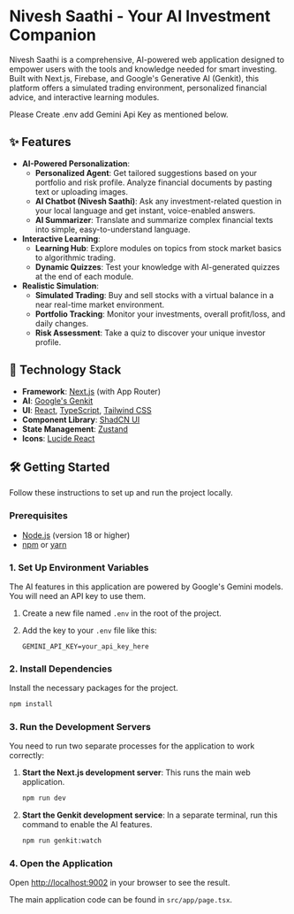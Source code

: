 # Nivesh Saathi - Your AI Investment Companion

Nivesh Saathi is a comprehensive, AI-powered web application designed to empower users with the tools and knowledge needed for smart investing. Built with Next.js, Firebase, and Google's Generative AI (Genkit), this platform offers a simulated trading environment, personalized financial advice, and interactive learning modules.

Please Create .env add Gemini Api Key as mentioned below.

## ✨ Features

*   **AI-Powered Personalization**:
    *   **Personalized Agent**: Get tailored suggestions based on your portfolio and risk profile. Analyze financial documents by pasting text or uploading images.
    *   **AI Chatbot (Nivesh Saathi)**: Ask any investment-related question in your local language and get instant, voice-enabled answers.
    *   **AI Summarizer**: Translate and summarize complex financial texts into simple, easy-to-understand language.
*   **Interactive Learning**:
    *   **Learning Hub**: Explore modules on topics from stock market basics to algorithmic trading.
    *   **Dynamic Quizzes**: Test your knowledge with AI-generated quizzes at the end of each module.
*   **Realistic Simulation**:
    *   **Simulated Trading**: Buy and sell stocks with a virtual balance in a near real-time market environment.
    *   **Portfolio Tracking**: Monitor your investments, overall profit/loss, and daily changes.
    *   **Risk Assessment**: Take a quiz to discover your unique investor profile.

## 🚀 Technology Stack

*   **Framework**: [Next.js](https://nextjs.org/) (with App Router)
*   **AI**: [Google's Genkit](https://firebase.google.com/docs/genkit)
*   **UI**: [React](https://reactjs.org/), [TypeScript](https://www.typescriptlang.org/), [Tailwind CSS](https://tailwindcss.com/)
*   **Component Library**: [ShadCN UI](https://ui.shadcn.com/)
*   **State Management**: [Zustand](https://zustand-demo.pmnd.rs/)
*   **Icons**: [Lucide React](https://lucide.dev/)

## 🛠️ Getting Started

Follow these instructions to set up and run the project locally.

### Prerequisites

*   [Node.js](https://nodejs.org/) (version 18 or higher)
*   [npm](https://www.npmjs.com/) or [yarn](https://yarnpkg.com/)

### 1. Set Up Environment Variables

The AI features in this application are powered by Google's Gemini models. You will need an API key to use them.

1.  Create a new file named `.env` in the root of the project.
2.  Add the key to your `.env` file like this:

    ```env
    GEMINI_API_KEY=your_api_key_here
    ```

### 2. Install Dependencies

Install the necessary packages for the project.

```bash
npm install
```

### 3. Run the Development Servers

You need to run two separate processes for the application to work correctly:

1.  **Start the Next.js development server**:
    This runs the main web application.
    ```bash
    npm run dev
    ```

2.  **Start the Genkit development service**:
    In a separate terminal, run this command to enable the AI features.
    ```bash
    npm run genkit:watch
    ```

### 4. Open the Application

Open [http://localhost:9002](http://localhost:9002) in your browser to see the result.

The main application code can be found in `src/app/page.tsx`.

